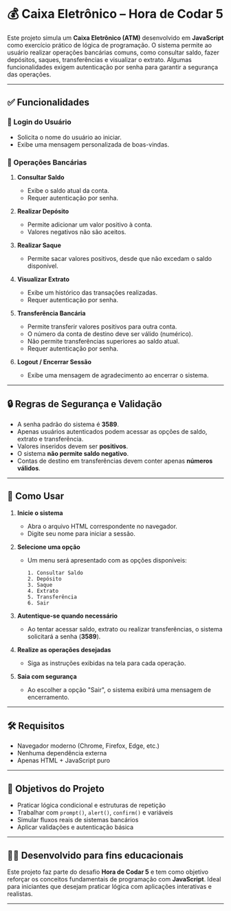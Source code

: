 # 💰 Caixa Eletrônico – Hora de Codar 5

Este projeto simula um **Caixa Eletrônico (ATM)** desenvolvido em **JavaScript** como exercício prático de lógica de programação. O sistema permite ao usuário realizar operações bancárias comuns, como consultar saldo, fazer depósitos, saques, transferências e visualizar o extrato. Algumas funcionalidades exigem autenticação por senha para garantir a segurança das operações.

---

## ✅ Funcionalidades

### 🔐 Login do Usuário
- Solicita o nome do usuário ao iniciar.
- Exibe uma mensagem personalizada de boas-vindas.

### 💼 Operações Bancárias

1. **Consultar Saldo**
   - Exibe o saldo atual da conta.
   - Requer autenticação por senha.

2. **Realizar Depósito**
   - Permite adicionar um valor positivo à conta.
   - Valores negativos não são aceitos.

3. **Realizar Saque**
   - Permite sacar valores positivos, desde que não excedam o saldo disponível.

4. **Visualizar Extrato**
   - Exibe um histórico das transações realizadas.
   - Requer autenticação por senha.

5. **Transferência Bancária**
   - Permite transferir valores positivos para outra conta.
   - O número da conta de destino deve ser válido (numérico).
   - Não permite transferências superiores ao saldo atual.
   - Requer autenticação por senha.

6. **Logout / Encerrar Sessão**
   - Exibe uma mensagem de agradecimento ao encerrar o sistema.

---

## 🔒 Regras de Segurança e Validação

- A senha padrão do sistema é **3589**.
- Apenas usuários autenticados podem acessar as opções de saldo, extrato e transferência.
- Valores inseridos devem ser **positivos**.
- O sistema **não permite saldo negativo**.
- Contas de destino em transferências devem conter apenas **números válidos**.

---

## 🧪 Como Usar

1. **Inicie o sistema**
   - Abra o arquivo HTML correspondente no navegador.
   - Digite seu nome para iniciar a sessão.

2. **Selecione uma opção**
   - Um menu será apresentado com as opções disponíveis:
     ```
     1. Consultar Saldo
     2. Depósito
     3. Saque
     4. Extrato
     5. Transferência
     6. Sair
     ```

3. **Autentique-se quando necessário**
   - Ao tentar acessar saldo, extrato ou realizar transferências, o sistema solicitará a senha (**3589**).

4. **Realize as operações desejadas**
   - Siga as instruções exibidas na tela para cada operação.

5. **Saia com segurança**
   - Ao escolher a opção "Sair", o sistema exibirá uma mensagem de encerramento.

---

## 🛠 Requisitos

- Navegador moderno (Chrome, Firefox, Edge, etc.)
- Nenhuma dependência externa
- Apenas HTML + JavaScript puro

---

## 📌 Objetivos do Projeto

- Praticar lógica condicional e estruturas de repetição
- Trabalhar com `prompt()`, `alert()`, `confirm()` e variáveis
- Simular fluxos reais de sistemas bancários
- Aplicar validações e autenticação básica

---

## 👨‍💻 Desenvolvido para fins educacionais

Este projeto faz parte do desafio **Hora de Codar 5** e tem como objetivo reforçar os conceitos fundamentais de programação com **JavaScript**. Ideal para iniciantes que desejam praticar lógica com aplicações interativas e realistas.

---
